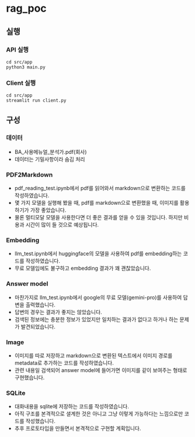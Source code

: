 # rag_poc

## 실행
### API 실행
```
cd src/app
python3 main.py
```

### Client 실행
```
cd src/app
streamlit run client.py  
```


## 구성
### 데이터 
- BA_사용메뉴얼_분석가.pdf(회사)
- 데이터는 기밀사항이라 숨김 처리

### PDF2Markdown
- pdf_reading_test.ipynb에서 pdf를 읽어와서 markdown으로 변환하는 코드를 작성하였습니다.
- 몇 가지 모델을 실행해 봤을 때, pdf를 markdown으로 변환했을 때, 이미지를 활용하기가 가장 좋았습니다.
- 물론 멀티모달 모델을 사용한다면 더 좋은 결과를 얻을 수 있을 것입니다. 하지만 비용과 시간이 많이 들 것으로 예상됩니다.

### Embedding
- llm_test.ipynb에서 huggingface의 모델을 사용하여 pdf를 embedding하는 코드를 작성하였습니다.
- 무료 모델임에도 불구하고 embedding 결과가 꽤 괜찮았습니다.

### Answer model
- 마찬가지로 llm_test.ipynb에서 google의 무료 모델(gemini-pro)를 사용하여 답변을 출력했습니다. 
- 답변의 경우는 결과가 좋지는 않았습니다. 
- 검색된 정보에는 충분한 정보가 있었지만 일치하는 결과가 없다고 하거나 하는 문제가 발견되었습니다.

### Image
- 이미지를 따로 저장하고 markdown으로 변환된 텍스트에서 이미지 경로를 metadata로 추가하는 코드를 작성하였습니다.
- 관련 내용일 검색되어 answer model에 들어가면 이미지를 같이 보여주는 형태로 구현했습니다. 

### SQLite
- 대화내용을 sqlite에 저장하는 코드를 작성하였습니다.
- 아직 구조를 본격적으로 셜계한 것은 아니고 그냥 이렇게 가능하다는 느낌으로만 코드를 작성했습니다.
- 추후 프로토타입을 만들면서 본격적으로 구현할 계획입니다.